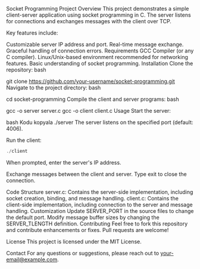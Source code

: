 Socket Programming Project
Overview
This project demonstrates a simple client-server application using socket programming in C. The server listens for connections and exchanges messages with the client over TCP.

Key features include:

Customizable server IP address and port.
Real-time message exchange.
Graceful handling of connection errors.
Requirements
GCC Compiler (or any C compiler).
Linux/Unix-based environment recommended for networking features.
Basic understanding of socket programming.
Installation
Clone the repository:
bash

git clone https://github.com/your-username/socket-programming.git
Navigate to the project directory:
bash

cd socket-programming
Compile the client and server programs:
bash

gcc -o server server.c
gcc -o client client.c
Usage
Start the server:

bash
Kodu kopyala
./server
The server listens on the specified port (default: 4006).

Run the client:
```c
./client
```
When prompted, enter the server's IP address.

Exchange messages between the client and server. Type exit to close the connection.

Code Structure
server.c: Contains the server-side implementation, including socket creation, binding, and message handling.
client.c: Contains the client-side implementation, including connection to the server and message handling.
Customization
Update SERVER_PORT in the source files to change the default port.
Modify message buffer sizes by changing the SERVER_TLENGTH definition.
Contributing
Feel free to fork this repository and contribute enhancements or fixes. Pull requests are welcome!

License
This project is licensed under the MIT License.

Contact
For any questions or suggestions, please reach out to your-email@example.com.

